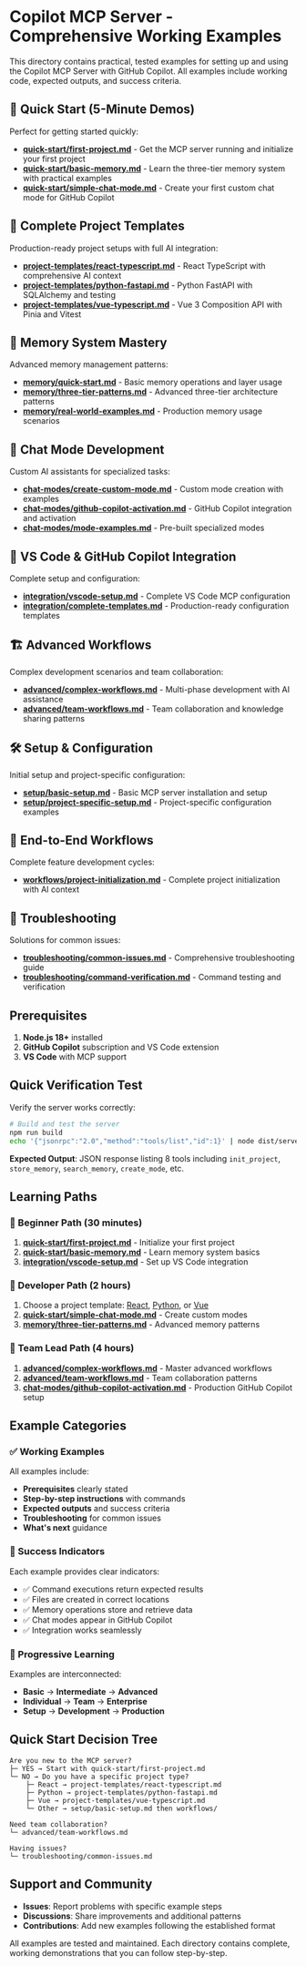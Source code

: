 # Copilot MCP Server - Comprehensive Working Examples

This directory contains practical, tested examples for setting up and using the Copilot MCP Server with GitHub Copilot. All examples include working code, expected outputs, and success criteria.

## 🚀 Quick Start (5-Minute Demos)

Perfect for getting started quickly:

- **[quick-start/first-project.md](quick-start/first-project.md)** - Get the MCP server running and initialize your first project
- **[quick-start/basic-memory.md](quick-start/basic-memory.md)** - Learn the three-tier memory system with practical examples
- **[quick-start/simple-chat-mode.md](quick-start/simple-chat-mode.md)** - Create your first custom chat mode for GitHub Copilot

## 📁 Complete Project Templates

Production-ready project setups with full AI integration:

- **[project-templates/react-typescript.md](project-templates/react-typescript.md)** - React TypeScript with comprehensive AI context
- **[project-templates/python-fastapi.md](project-templates/python-fastapi.md)** - Python FastAPI with SQLAlchemy and testing
- **[project-templates/vue-typescript.md](project-templates/vue-typescript.md)** - Vue 3 Composition API with Pinia and Vitest

## 🧠 Memory System Mastery

Advanced memory management patterns:

- **[memory/quick-start.md](memory/quick-start.md)** - Basic memory operations and layer usage
- **[memory/three-tier-patterns.md](memory/three-tier-patterns.md)** - Advanced three-tier architecture patterns
- **[memory/real-world-examples.md](memory/real-world-examples.md)** - Production memory usage scenarios

## 💬 Chat Mode Development

Custom AI assistants for specialized tasks:

- **[chat-modes/create-custom-mode.md](chat-modes/create-custom-mode.md)** - Custom mode creation with examples
- **[chat-modes/github-copilot-activation.md](chat-modes/github-copilot-activation.md)** - GitHub Copilot integration and activation
- **[chat-modes/mode-examples.md](chat-modes/mode-examples.md)** - Pre-built specialized modes

## 🔧 VS Code & GitHub Copilot Integration

Complete setup and configuration:

- **[integration/vscode-setup.md](integration/vscode-setup.md)** - Complete VS Code MCP configuration
- **[integration/complete-templates.md](integration/complete-templates.md)** - Production-ready configuration templates

## 🏗️ Advanced Workflows

Complex development scenarios and team collaboration:

- **[advanced/complex-workflows.md](advanced/complex-workflows.md)** - Multi-phase development with AI assistance
- **[advanced/team-workflows.md](advanced/team-workflows.md)** - Team collaboration and knowledge sharing patterns

## 🛠️ Setup & Configuration

Initial setup and project-specific configuration:

- **[setup/basic-setup.md](setup/basic-setup.md)** - Basic MCP server installation and setup
- **[setup/project-specific-setup.md](setup/project-specific-setup.md)** - Project-specific configuration examples

## 🔄 End-to-End Workflows

Complete feature development cycles:

- **[workflows/project-initialization.md](workflows/project-initialization.md)** - Complete project initialization with AI context

## 🚨 Troubleshooting

Solutions for common issues:

- **[troubleshooting/common-issues.md](troubleshooting/common-issues.md)** - Comprehensive troubleshooting guide
- **[troubleshooting/command-verification.md](troubleshooting/command-verification.md)** - Command testing and verification

## Prerequisites

1. **Node.js 18+** installed
2. **GitHub Copilot** subscription and VS Code extension
3. **VS Code** with MCP support

## Quick Verification Test

Verify the server works correctly:

```bash
# Build and test the server
npm run build
echo '{"jsonrpc":"2.0","method":"tools/list","id":1}' | node dist/server/index.js
```

**Expected Output**: JSON response listing 8 tools including `init_project`, `store_memory`, `search_memory`, `create_mode`, etc.

## Learning Paths

### 🎯 Beginner Path (30 minutes)
1. **[quick-start/first-project.md](quick-start/first-project.md)** - Initialize your first project
2. **[quick-start/basic-memory.md](quick-start/basic-memory.md)** - Learn memory system basics
3. **[integration/vscode-setup.md](integration/vscode-setup.md)** - Set up VS Code integration

### 🚀 Developer Path (2 hours)
1. Choose a project template: [React](project-templates/react-typescript.md), [Python](project-templates/python-fastapi.md), or [Vue](project-templates/vue-typescript.md)
2. **[quick-start/simple-chat-mode.md](quick-start/simple-chat-mode.md)** - Create custom modes
3. **[memory/three-tier-patterns.md](memory/three-tier-patterns.md)** - Advanced memory patterns

### 🏢 Team Lead Path (4 hours)
1. **[advanced/complex-workflows.md](advanced/complex-workflows.md)** - Master advanced workflows
2. **[advanced/team-workflows.md](advanced/team-workflows.md)** - Team collaboration patterns
3. **[chat-modes/github-copilot-activation.md](chat-modes/github-copilot-activation.md)** - Production GitHub Copilot setup

## Example Categories

### ✅ Working Examples
All examples include:
- **Prerequisites** clearly stated
- **Step-by-step instructions** with commands
- **Expected outputs** and success criteria
- **Troubleshooting** for common issues
- **What's next** guidance

### 🎯 Success Indicators
Each example provides clear indicators:
- ✅ Command executions return expected results
- ✅ Files are created in correct locations
- ✅ Memory operations store and retrieve data
- ✅ Chat modes appear in GitHub Copilot
- ✅ Integration works seamlessly

### 🔗 Progressive Learning
Examples are interconnected:
- **Basic** → **Intermediate** → **Advanced**
- **Individual** → **Team** → **Enterprise**
- **Setup** → **Development** → **Production**

## Quick Start Decision Tree

```
Are you new to the MCP server?
├─ YES → Start with quick-start/first-project.md
└─ NO → Do you have a specific project type?
    ├─ React → project-templates/react-typescript.md
    ├─ Python → project-templates/python-fastapi.md
    ├─ Vue → project-templates/vue-typescript.md
    └─ Other → setup/basic-setup.md then workflows/

Need team collaboration?
└─ advanced/team-workflows.md

Having issues?
└─ troubleshooting/common-issues.md
```

## Support and Community

- **Issues**: Report problems with specific example steps
- **Discussions**: Share improvements and additional patterns
- **Contributions**: Add new examples following the established format

All examples are tested and maintained. Each directory contains complete, working demonstrations that you can follow step-by-step.